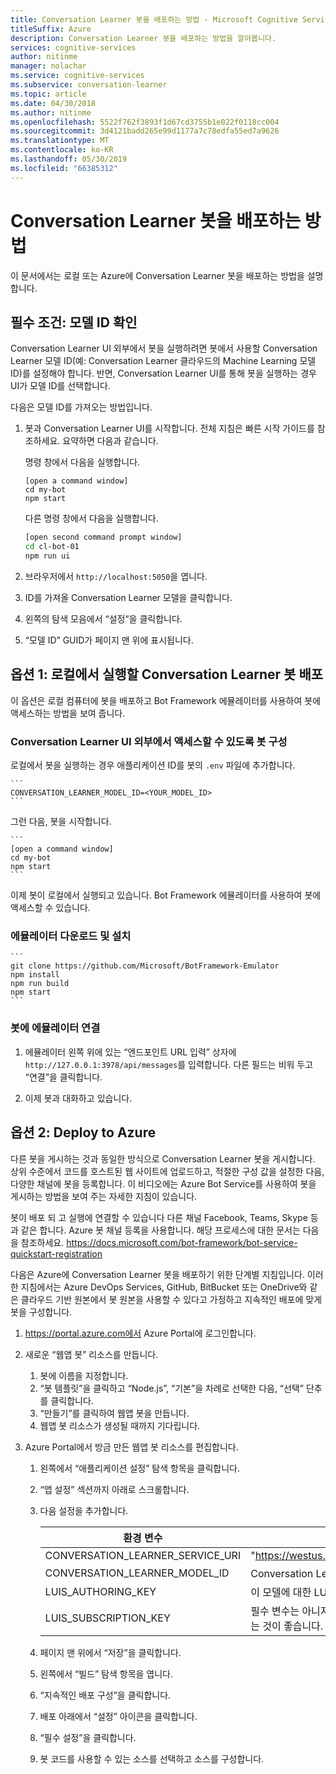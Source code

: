 ```yaml
---
title: Conversation Learner 봇을 배포하는 방법 - Microsoft Cognitive Services | Microsoft Docs
titleSuffix: Azure
description: Conversation Learner 봇을 배포하는 방법을 알아봅니다.
services: cognitive-services
author: nitinme
manager: nolachar
ms.service: cognitive-services
ms.subservice: conversation-learner
ms.topic: article
ms.date: 04/30/2018
ms.author: nitinme
ms.openlocfilehash: 5522f762f3893f1d67cd3755b1e022f0118cc004
ms.sourcegitcommit: 3d4121badd265e99d1177a7c78edfa55ed7a9626
ms.translationtype: MT
ms.contentlocale: ko-KR
ms.lasthandoff: 05/30/2019
ms.locfileid: "66385312"
---
```

# <a name="how-to-deploy-a-conversation-learner-bot"></a>Conversation Learner 봇을 배포하는 방법

이 문서에서는 로컬 또는 Azure에 Conversation Learner 봇을 배포하는 방법을 설명합니다.

## <a name="prerequisite-determine-the-model-id"></a>필수 조건: 모델 ID 확인 

Conversation Learner UI 외부에서 봇을 실행하려면 봇에서 사용할 Conversation Learner 모델 ID(예: Conversation Learner 클라우드의 Machine Learning 모델 ID)를 설정해야 합니다.  반면, Conversation Learner UI를 통해 봇을 실행하는 경우 UI가 모델 ID를 선택합니다.  

다음은 모델 ID를 가져오는 방법입니다.

1. 봇과 Conversation Learner UI를 시작합니다.  전체 지침은 빠른 시작 가이드를 참조하세요. 요약하면 다음과 같습니다.

    명령 창에서 다음을 실행합니다.

    ```
    [open a command window]
    cd my-bot
    npm start
    ```

    다른 명령 창에서 다음을 실행합니다.

    ```bash
    [open second command prompt window]
    cd cl-bot-01
    npm run ui
    ```

2. 브라우저에서 `http://localhost:5050`을 엽니다. 

3. ID를 가져올 Conversation Learner 모델을 클릭합니다.

4. 왼쪽의 탐색 모음에서 “설정”을 클릭합니다.

5. “모델 ID” GUID가 페이지 맨 위에 표시됩니다.

## <a name="option-1-deploying-a-conversation-learner-bot-to-run-locally"></a>옵션 1: 로컬에서 실행할 Conversation Learner 봇 배포

이 옵션은 로컬 컴퓨터에 봇을 배포하고 Bot Framework 에뮬레이터를 사용하여 봇에 액세스하는 방법을 보여 줍니다.

### <a name="configure-your-bot-for-access-outside-the-conversation-learner-ui"></a>Conversation Learner UI 외부에서 액세스할 수 있도록 봇 구성

로컬에서 봇을 실행하는 경우 애플리케이션 ID를 봇의 `.env` 파일에 추가합니다.

    ```
    CONVERSATION_LEARNER_MODEL_ID=<YOUR_MODEL_ID>
    ```

그런 다음, 봇을 시작합니다.

    ```
    [open a command window]
    cd my-bot
    npm start
    ```

이제 봇이 로컬에서 실행되고 있습니다.  Bot Framework 에뮬레이터를 사용하여 봇에 액세스할 수 있습니다.

### <a name="download-and-install-the-emulator"></a>에뮬레이터 다운로드 및 설치

    ```
    git clone https://github.com/Microsoft/BotFramework-Emulator
    npm install
    npm run build
    npm start
    ```

### <a name="connect-the-emulator-to-your-bot"></a>봇에 에뮬레이터 연결

1. 에뮬레이터 왼쪽 위에 있는 “엔드포인트 URL 입력” 상자에 `http://127.0.0.1:3978/api/messages`를 입력합니다.  다른 필드는 비워 두고 “연결”을 클릭합니다.

2. 이제 봇과 대화하고 있습니다.

## <a name="option-2-deploy-to-azure"></a>옵션 2: Deploy to Azure

다른 봇을 게시하는 것과 동일한 방식으로 Conversation Learner 봇을 게시합니다. 상위 수준에서 코드를 호스트된 웹 사이트에 업로드하고, 적절한 구성 값을 설정한 다음, 다양한 채널에 봇을 등록합니다. 이 비디오에는 Azure Bot Service를 사용하여 봇을 게시하는 방법을 보여 주는 자세한 지침이 있습니다.

봇이 배포 되 고 실행에 연결할 수 있습니다 다른 채널 Facebook, Teams, Skype 등과 같은 합니다. Azure 봇 채널 등록을 사용합니다. 해당 프로세스에 대한 문서는 다음을 참조하세요. https://docs.microsoft.com/bot-framework/bot-service-quickstart-registration

다음은 Azure에 Conversation Learner 봇을 배포하기 위한 단계별 지침입니다.  이러한 지침에서는 Azure DevOps Services, GitHub, BitBucket 또는 OneDrive와 같은 클라우드 기반 원본에서 봇 원본을 사용할 수 있다고 가정하고 지속적인 배포에 맞게 봇을 구성합니다.

1. https://portal.azure.com에서 Azure Portal에 로그인합니다.

2. 새로운 “웹앱 봇” 리소스를 만듭니다. 

    1. 봇에 이름을 지정합니다.
    2. “봇 템플릿”을 클릭하고 “Node.js”, “기본”을 차례로 선택한 다음, “선택” 단추를 클릭합니다.
    3. “만들기”를 클릭하여 웹앱 봇을 만듭니다.
    4. 웹앱 봇 리소스가 생성될 때까지 기다립니다.

3. Azure Portal에서 방금 만든 웹앱 봇 리소스를 편집합니다.

   1. 왼쪽에서 “애플리케이션 설정” 탐색 항목을 클릭합니다.
   1. “앱 설정” 섹션까지 아래로 스크롤합니다.
   2. 다음 설정을 추가합니다.

       환경 변수 | 값
       --- | --- 
       CONVERSATION_LEARNER_SERVICE_URI | "https://westus.api.cognitive.microsoft.com/conversationlearner/v1.0/"
       CONVERSATION_LEARNER_MODEL_ID      | Conversation Learner UI에서 모델 “설정” 아래에 있는 애플리케이션 ID GUID
       LUIS_AUTHORING_KEY               | 이 모델에 대한 LUIS 작성 키
       LUIS_SUBSCRIPTION_KEY            | 필수 변수는 아니지만 작성 할당량이 소진되지 않도록 하려면 게시된 봇에 사용하는 것이 좋습니다.
    
   4. 페이지 맨 위에서 “저장”을 클릭합니다.
   5. 왼쪽에서 “빌드” 탐색 항목을 엽니다.
   6. “지속적인 배포 구성”을 클릭합니다. 
   7. 배포 아래에서 “설정” 아이콘을 클릭합니다.
   8. “필수 설정”을 클릭합니다.
   9. 봇 코드를 사용할 수 있는 소스를 선택하고 소스를 구성합니다.
